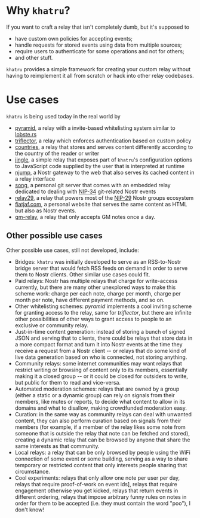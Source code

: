 # Why `khatru`?

If you want to craft a relay that isn't completely dumb, but it's supposed to

* have custom own policies for accepting events;
* handle requests for stored events using data from multiple sources;
* require users to authenticate for some operations and not for others;
* and other stuff.

`khatru` provides a simple framework for creating your custom relay without having to reimplement it all from scratch or hack into other relay codebases.

# Use cases

`khatru` is being used today in the real world by

* [pyramid](https://github.com/github-tijlxyz/khatru-pyramid), a relay with a invite-based whitelisting system similar to [lobste.rs](https://lobste.rs)
* [triflector](https://github.com/coracle-social/triflector), a relay which enforces authentication based on custom policy
* [countries](https://git.fiatjaf.com/countries), a relay that stores and serves content differently according to the country of the reader or writer
* [jingle](https://github.com/fiatjaf/jingle), a simple relay that exposes part of `khatru`'s configuration options to JavaScript code supplied by the user that is interpreted at runtime
* [njump](https://git.njump.me/njump), a Nostr gateway to the web that also serves its cached content in a relay interface
* [song](https://git.fiatjaf.com/song), a personal git server that comes with an embedded relay dedicated to dealing with [NIP-34](https://nips.nostr.com/34) git-related Nostr events
* [relay29](https://github.com/fiatjaf/relay29), a relay that powers most of the [NIP-29](https://nips.nostr.com/29) Nostr groups ecosystem
* [fiatjaf.com](https://fiatjaf.com), a personal website that serves the same content as HTML but also as Nostr events.
* [gm-relay](https://github.com/ptrio42/gm-relay), a relay that only accepts GM notes once a day.

## Other possible use cases

Other possible use cases, still not developed, include:

* Bridges: `khatru` was initially developed to serve as an RSS-to-Nostr bridge server that would fetch RSS feeds on demand in order to serve them to Nostr clients. Other similar use cases could fit.
* Paid relays: Nostr has multiple relays that charge for write-access currently, but there are many other unexplored ways to make this scheme work: charge per each note, charge per month, charge per month per note, have different payment methods, and so on.
* Other whitelisting schemes: _pyramid_ implements a cool inviting scheme for granting access to the relay, same for _triflector_, but there are infinite other possibilities of other ways to grant access to people to an exclusive or community relay.
* Just-in-time content generation: instead of storing a bunch of signed JSON and serving that to clients, there could be relays that store data in a more compact format and turn it into Nostr events at the time they receive a request from a Nostr client -- or relays that do some kind of live data generation based on who is connected, not storing anything.
* Community relays: some internet communities may want relays that restrict writing or browsing of content only to its members, essentially making it a closed group -- or it could be closed for outsiders to write, but public for them to read and vice-versa.
* Automated moderation schemes: relays that are owned by a group (either a static or a dynamic group) can rely on signals from their members, like mutes or reports, to decide what content to allow in its domains and what to disallow, making crowdfunded moderation easy.
* Curation: in the same way as community relays can deal with unwanted content, they can also perform curation based on signals from their members (for example, if a member of the relay likes some note from someone that is outside the relay that note can be fetched and stored), creating a dynamic relay that can be browsed by anyone that share the same interests as that community.
* Local relays: a relay that can be only browsed by people using the WiFi connection of some event or some building, serving as a way to share temporary or restricted content that only interests people sharing that circumstance.
* Cool experiments: relays that only allow one note per user per day, relays that require proof-of-work on event ids], relays that require engagement otherwise you get kicked, relays that return events in different ordering, relays that impose arbitrary funny rules on notes in order for them to be accepted (i.e. they must contain the word "poo"), I don't know!
